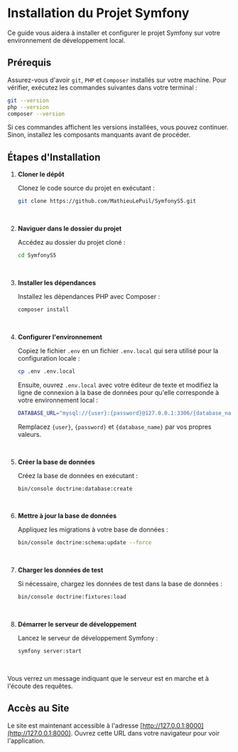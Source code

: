 # Installation du Projet Symfony

Ce guide vous aidera à installer et configurer le projet Symfony sur votre environnement de développement local.

## Prérequis

Assurez-vous d'avoir `git`, `PHP` et `Composer` installés sur votre machine. Pour vérifier, exécutez les commandes suivantes dans votre terminal :

```bash
git --version
php --version
composer --version
```


Si ces commandes affichent les versions installées, vous pouvez continuer. Sinon, installez les composants manquants avant de procéder.

## Étapes d'Installation

1. **Cloner le dépôt**

   Clonez le code source du projet en exécutant :

    ```bash
   git clone https://github.com/MathieuLePuil/SymfonyS5.git
    ```
<br>

2. **Naviguer dans le dossier du projet**

    Accédez au dossier du projet cloné :

    ```bash
    cd SymfonyS5
    ```
<br>


3. **Installer les dépendances**

    Installez les dépendances PHP avec Composer :

    ```bash
    composer install
    ```
<br>


4. **Configurer l'environnement**

    Copiez le fichier `.env` en un fichier `.env.local` qui sera utilisé pour la configuration locale :
    
    ```bash
    cp .env .env.local
    ```

    Ensuite, ouvrez `.env.local` avec votre éditeur de texte et modifiez la ligne de connexion à la base de données pour qu'elle corresponde à votre environnement local :

    ```bash
    DATABASE_URL="mysql://{user}:{password}@127.0.0.1:3306/{database_name}?serverVersion=8.0.32&charset=utf8mb4"
    ```
    
   Remplacez `{user}`, `{password}` et `{database_name}` par vos propres valeurs.

<br>

5. **Créer la base de données**

    Créez la base de données en exécutant :

    ```bash
    bin/console doctrine:database:create
    ```
<br>

6. **Mettre à jour la base de données**

    Appliquez les migrations à votre base de données :
    
    ```bash
    bin/console doctrine:schema:update --force
    ```
<br>

7. **Charger les données de test**

    Si nécessaire, chargez les données de test dans la base de données :
    
    ```bash
    bin/console doctrine:fixtures:load
    ```
<br>


8. **Démarrer le serveur de développement**

    Lancez le serveur de développement Symfony :
    
    ```bash
    symfony server:start
    ```
<br>


Vous verrez un message indiquant que le serveur est en marche et à l'écoute des requêtes.

## Accès au Site

Le site est maintenant accessible à l'adresse [http://127.0.0.1:8000](http://127.0.0.1:8000). Ouvrez cette URL dans votre navigateur pour voir l'application.
